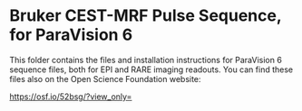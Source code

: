 # Bruker CEST-MRF Pulse Sequence, for ParaVision 6

This folder contains the files and installation instructions for ParaVision 6 sequence files, both for EPI and RARE imaging readouts. You can find these files also on the Open Science Foundation website:

https://osf.io/52bsg/?view_only=
